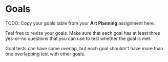 # Goals

TODO: Copy your goals table from your **Art Planning** assignment here.

Feel free to revise your goals. Make sure that each goal has at least three yes-or-no questions that you can use to test whether the goal is met.

Goal tests can have some overlap, but each goal shouldn't have more than one overlapping test with other goals.
